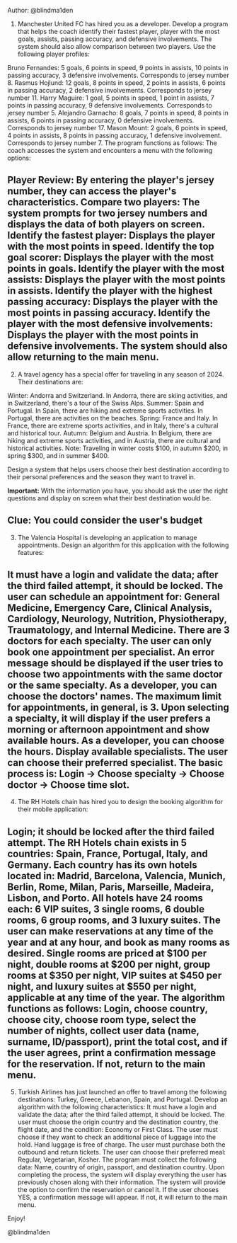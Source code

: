Author: @blindma1den

1. Manchester United FC has hired you as a developer. Develop a program that helps the coach identify their fastest player, player with the most goals, assists, passing accuracy, and defensive involvements.
The system should also allow comparison between two players. Use the following player profiles:

Bruno Fernandes: 5 goals, 6 points in speed, 9 points in assists, 10 points in passing accuracy, 3 defensive involvements. Corresponds to jersey number 8.
Rasmus Hojlund: 12 goals, 8 points in speed, 2 points in assists, 6 points in passing accuracy, 2 defensive involvements. Corresponds to jersey number 11.
Harry Maguire: 1 goal, 5 points in speed, 1 point in assists, 7 points in passing accuracy, 9 defensive involvements. Corresponds to jersey number 5.
Alejandro Garnacho: 8 goals, 7 points in speed, 8 points in assists, 6 points in passing accuracy, 0 defensive involvements. Corresponds to jersey number 17.
Mason Mount: 2 goals, 6 points in speed, 4 points in assists, 8 points in passing accuracy, 1 defensive involvement. Corresponds to jersey number 7.
The program functions as follows: The coach accesses the system and encounters a menu with the following options:

Player Review: By entering the player's jersey number, they can access the player's characteristics.
Compare two players: The system prompts for two jersey numbers and displays the data of both players on screen.
Identify the fastest player: Displays the player with the most points in speed.
Identify the top goal scorer: Displays the player with the most points in goals.
Identify the player with the most assists: Displays the player with the most points in assists.
Identify the player with the highest passing accuracy: Displays the player with the most points in passing accuracy.
Identify the player with the most defensive involvements: Displays the player with the most points in defensive involvements.
The system should also allow returning to the main menu.
--------------------------------------------------------------------------------------

2. A travel agency has a special offer for traveling in any season of 2024. Their destinations are:

Winter: Andorra and Switzerland. In Andorra, there are skiing activities, and in Switzerland, there's a tour of the Swiss Alps.
Summer: Spain and Portugal. In Spain, there are hiking and extreme sports activities. In Portugal, there are activities on the beaches.
Spring: France and Italy. In France, there are extreme sports activities, and in Italy, there's a cultural and historical tour.
Autumn: Belgium and Austria. In Belgium, there are hiking and extreme sports activities, and in Austria, there are cultural and historical activities.
Note: Traveling in winter costs $100, in autumn $200, in spring $300, and in summer $400.

Design a system that helps users choose their best destination according to their personal preferences and the season they want to travel in.

__Important:__ With the information you have, you should ask the user the right questions and display on screen what their best destination would be.

Clue: You could consider the user's budget
--------------------------------------------------------------------------------------

3. The Valencia Hospital is developing an application to manage appointments. Design an algorithm for this application with the following features:

It must have a login and validate the data; after the third failed attempt, it should be locked.
The user can schedule an appointment for: General Medicine, Emergency Care, Clinical Analysis, Cardiology, Neurology, Nutrition, Physiotherapy, Traumatology, and Internal Medicine.
There are 3 doctors for each specialty.
The user can only book one appointment per specialist. An error message should be displayed if the user tries to choose two appointments with the same doctor or the same specialty. As a developer, you can choose the doctors' names.
The maximum limit for appointments, in general, is 3.
Upon selecting a specialty, it will display if the user prefers a morning or afternoon appointment and show available hours. As a developer, you can choose the hours.
Display available specialists.
The user can choose their preferred specialist.
The basic process is: Login -> Choose specialty -> Choose doctor -> Choose time slot.
--------------------------------------------------------------------------------------

4. The RH Hotels chain has hired you to design the booking algorithm for their mobile application:

Login; it should be locked after the third failed attempt.
The RH Hotels chain exists in 5 countries: Spain, France, Portugal, Italy, and Germany.
Each country has its own hotels located in: Madrid, Barcelona, Valencia, Munich, Berlin, Rome, Milan, Paris, Marseille, Madeira, Lisbon, and Porto.
All hotels have 24 rooms each: 6 VIP suites, 3 single rooms, 6 double rooms, 6 group rooms, and 3 luxury suites.
The user can make reservations at any time of the year and at any hour, and book as many rooms as desired.
Single rooms are priced at $100 per night, double rooms at $200 per night, group rooms at $350 per night, VIP suites at $450 per night, and luxury suites at $550 per night, applicable at any time of the year.
The algorithm functions as follows: Login, choose country, choose city, choose room type, select the number of nights, collect user data (name, surname, ID/passport), 
print the total cost, and if the user agrees, print a confirmation message for the reservation. If not, return to the main menu.
--------------------------------------------------------------------------------------

5. Turkish Airlines has just launched an offer to travel among the following destinations: Turkey, Greece, Lebanon, Spain, and Portugal. Develop an algorithm with the following characteristics:
It must have a login and validate the data; after the third failed attempt, it should be locked.
The user must choose the origin country and the destination country, the flight date, and the condition: Economy or First Class.
The user must choose if they want to check an additional piece of luggage into the hold.
Hand luggage is free of charge.
The user must purchase both the outbound and return tickets.
The user can choose their preferred meal: Regular, Vegetarian, Kosher.
The program must collect the following data: Name, country of origin, passport, and destination country.
Upon completing the process, the system will display everything the user has previously chosen along with their information. 
The system will provide the option to confirm the reservation or cancel it. If the user chooses YES, a confirmation message will appear. If not, it will return to the main menu.



Enjoy!

@blindma1den 